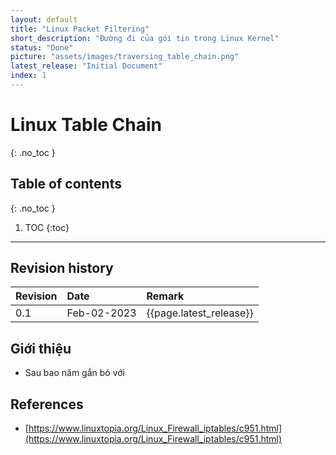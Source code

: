 ```yaml
---
layout: default
title: "Linux Packet Filtering"
short_description: "Đường đi của gói tin trong Linux Kernel"
status: "Done"
picture: "assets/images/traversing_table_chain.png"
latest_release: "Initial Document"
index: 1
---
```


# Linux Table Chain
{: .no_toc }

## Table of contents
{: .no_toc }

1. TOC
{:toc}

-----------------------------------

## Revision history

| Revision | Date          | Remark      |
|:---------|:------------- |:------------|
| 0.1      | Feb-02-2023   | {{page.latest_release}} |

## Giới thiệu

- Sau bao năm gắn bó với




## References

- [https://www.linuxtopia.org/Linux_Firewall_iptables/c951.html](https://www.linuxtopia.org/Linux_Firewall_iptables/c951.html)
